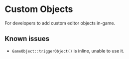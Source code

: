 # Custom Objects

For developers to add custom editor objects in-game.

## Known issues

- `GameObject::triggerObject()` is inline, unable to use it.
